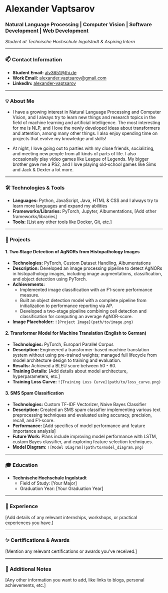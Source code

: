 # Alexander Vaptsarov

### Natural Language Processing | Computer Vision | Software Development | Web Development
_Student at Technische Hochschule Ingolstadt & Aspiring Intern_

---

### 📫 Contact Information
- **Student Email:** [alv3651@thi.de](mailto:alv3651@thi.de)
- **Work Email:** [alexander.vaptsarov@gmail.com](mailto:alexander.vaptsarov@gmail.com)
- **LinkedIn:** [alexander-vaptsarov](https://www.linkedin.com/in/alexander-vaptsarov/)

---

### 💡 About Me
- I have a growing interest in Natural Language Processing and Computer Vision, and I always try to learn new things and research topics in the field of machine learning and artificial intelligence. The most interesting for me is NLP, and I love the newly developed ideas about transformers and attention, among many other things. I also enjoy spending time on projects that evolve my knowledge and skills!

- At night, I love going out to parties with my close friends, socializing, and meeting new people from all kinds of parts of life. I also occasionally play video games like League of Legends. My bigger brother gave me a PS2, and I love playing old-school games like Sims and Jack & Dexter a lot more. 
---

### 🛠️ Technologies & Tools
- **Languages:** Python, JavaScript, Java, HTML & CSS and I always try to learn more languages and expand my abilities 
- **Frameworks/Libraries:** PyTorch, Jupyter, Albumentations, [Add other frameworks/libraries]
- **Tools:** [List any other tools like Docker, Git, etc.]

---

### 🌟 Projects

#### 1. Two Stage Detection of AgNORs from Histopathology Images
- **Technologies:** PyTorch, Custom Dataset Handling, Albumentations 
- **Description:** Developed an image processing pipeline to detect AgNORs in histopathology images, including image augmentations, classification, and object detection using PyTorch.
- **Achievements:** 
  - Implemented image classification with an F1-score performance measure.
  - Built an object detection model with a complete pipeline from initialization to performance reporting via AP.
  - Developed a two-stage pipeline combining cell detection and classification for computing an average AgNOR-score.
- **Image Placeholder:** `![Project Image](path/to/image.png)`

#### 2. Transformer Model for Machine Translation (English to German)
- **Technologies:** PyTorch, Europarl Parallel Corpus
- **Description:** Engineered a transformer-based machine translation system without using pre-trained weights; managed full lifecycle from model architecture design to training and evaluation.
- **Results:** Achieved a BLEU score between 50 - 60.
- **Training Details:** [Add details about model architecture, hyperparameters, etc.]
- **Training Loss Curve:** `![Training Loss Curve](path/to/loss_curve.png)`

#### 3. SMS Spam Classification
- **Technologies:** Custom TF-IDF Vectorizer, Naive Bayes Classifier
- **Description:** Created an SMS spam classifier implementing various text preprocessing techniques and evaluated using accuracy, precision, recall, and F1-score.
- **Performance:** [Add specifics of model performance and feature importance analysis]
- **Future Work:** Plans include improving model performance with LSTM, custom Bayes classifier, and exploring feature selection techniques.
- **Model Diagram:** `![Model Diagram](path/to/model_diagram.png)`

---

### 🎓 Education
- **Technische Hochschule Ingolstadt**
  - Field of Study: [Your Major]
  - Graduation Year: [Your Graduation Year]

---

### 📄 Experience
\[Add details of any relevant internships, workshops, or practical experiences you have.\]

---

### ✨ Certifications & Awards
\[Mention any relevant certifications or awards you've received.\]

---

### 📜 Additional Notes
\[Any other information you want to add, like links to blogs, personal achievements, etc.\]
